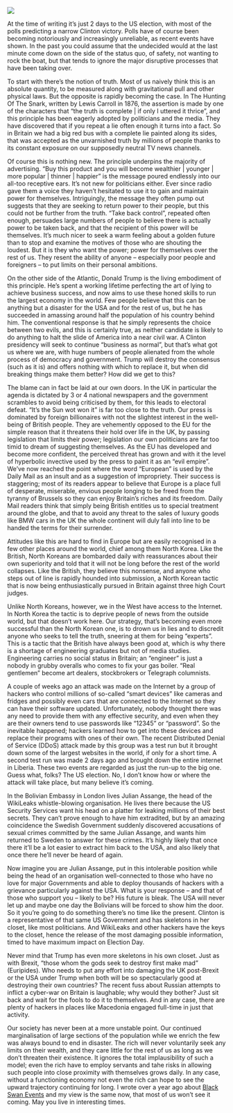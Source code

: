 [![](https://dnc.eclecity.net/wp-content/uploads/2016/11/broken-glass-2-1158910-732x488.jpg)](https://dnc.eclecity.net/wp-content/uploads/2016/11/broken-glass-2-1158910.jpg "Disruption") 

At the time of writing it’s just 2 days to the US election, with most of the polls predicting a narrow Clinton victory. Polls have of course been becoming notoriously and increasingly unreliable, as recent events have shown. In the past you could assume that the undecided would at the last minute come down on the side of the status quo, of safety, not wanting to rock the boat, but that tends to ignore the major disruptive processes that have been taking over.

To start with there’s the notion of truth. Most of us naively think this is an absolute quantity, to be measured along with gravitational pull and other physical laws. But the opposite is rapidly becoming the case. In The Hunting Of The Snark, written by Lewis Carroll in 1876, the assertion is made by one of the characters that “the truth is complete | if only I uttered it thrice”, and this principle has been eagerly adopted by politicians and the media. They have discovered that if you repeat a lie often enough it turns into a fact. So in Britain we had a big red bus with a complete lie painted along its sides, that was accepted as the unvarnished truth by millions of people thanks to its constant exposure on our supposedly neutral TV news channels.

Of course this is nothing new. The principle underpins the majority of advertising. “Buy this product and you will become wealthier | younger | more popular | thinner | happier” is the message poured endlessly into our all-too receptive ears. It’s not new for politicians either. Ever since radio gave them a voice they haven’t hesitated to use it to gain and maintain power for themselves. Intriguingly, the message they often pump out suggests that they are seeking to return power to their people, but this could not be further from the truth. “Take back control”, repeated often enough, persuades large numbers of people to believe there is actually power to be taken back, and that the recipient of this power will be themselves. It’s much nicer to seek a warm feeling about a golden future than to stop and examine the motives of those who are shouting the loudest. But it is they who want the power; power for themselves over the rest of us. They resent the ability of anyone – especially poor people and foreigners – to put limits on their personal ambitions.

On the other side of the Atlantic, Donald Trump is the living embodiment of this principle. He’s spent a working lifetime perfecting the art of lying to achieve business success, and now aims to use these honed skills to run the largest economy in the world. Few people believe that this can be anything but a disaster for the USA and for the rest of us, but he has succeeded in amassing around half the population of his country behind him. The conventional response is that he simply represents the choice between two evils, and this is certainly true, as neither candidate is likely to do anything to halt the slide of America into a near civil war. A Clinton presidency will seek to continue “business as normal”, but that’s what got us where we are, with huge numbers of people alienated from the whole process of democracy and government. Trump will destroy the consensus (such as it is) and offers nothing with which to replace it, but when did breaking things make them better? How did we get to this?

The blame can in fact be laid at our own doors. In the UK in particular the agenda is dictated by 3 or 4 national newspapers and the government scrambles to avoid being criticised by them, for this leads to electoral defeat. “It’s the Sun wot won it” is far too close to the truth. Our press is dominated by foreign billionaires with not the slightest interest in the well-being of British people. They are vehemently opposed to the EU for the simple reason that it threatens their hold over life in the UK, by passing legislation that limits their power; legislation our own politicians are far too timid to dream of suggesting themselves. As the EU has developed and become more confident, the perceived threat has grown and with it the level of hyperbolic invective used by the press to paint it as an “evil empire”. We’ve now reached the point where the word “European” is used by the Daily Mail as an insult and as a suggestion of impropriety. Their success is staggering; most of its readers appear to believe that Europe is a place full of desperate, miserable, envious people longing to be freed from the tyranny of Brussels so they can enjoy Britain’s riches and its freedom. Daily Mail readers think that simply being British entitles us to special treatment around the globe, and that to avoid any threat to the sales of luxury goods like BMW cars in the UK the whole continent will duly fall into line to be handed the terms for their surrender.

Attitudes like this are hard to find in Europe but are easily recognised in a few other places around the world, chief among them North Korea. Like the British, North Koreans are bombarded daily with reassurances about their own superiority and told that it will not be long before the rest of the world collapses. Like the British, they believe this nonsense, and anyone who steps out of line is rapidly hounded into submission, a North Korean tactic that is now being enthusiastically pursued in Britain against three high Court judges.

Unlike North Koreans, however, we in the West have access to the Internet. In North Korea the tactic is to deprive people of news from the outside world, but that doesn’t work here. Our strategy, that’s becoming even more successful than the North Korean one, is to drown us in lies and to discredit anyone who seeks to tell the truth, sneering at them for being “experts”. This is a tactic that the British have always been good at, which is why there is a shortage of engineering graduates but not of media studies. Engineering carries no social status in Britain; an “engineer” is just a nobody in grubby overalls who comes to fix your gas boiler. “Real gentlemen” become art dealers, stockbrokers or Telegraph columnists.

A couple of weeks ago an attack was made on the Internet by a group of hackers who control millions of so-called “smart devices” like cameras and fridges and possibly even cars that are connected to the Internet so they can have their software updated. Unfortunately, nobody thought there was any need to provide them with any effective security, and even when they are their owners tend to use passwords like “12345” or “password”. So the inevitable happened; hackers learned how to get into these devices and replace their programs with ones of their own. The recent Distributed Denial of Service (DDoS) attack made by this group was a test run but it brought down some of the largest websites in the world, if only for a short time. A second test run was made 2 days ago and brought down the entire internet in Liberia. These two events are regarded as just the run-up to the big one. Guess what, folks? The US election. No, I don’t know how or where the attack will take place, but many believe it’s coming.

In the Bolivian Embassy in London lives Julian Assange, the head of the WikiLeaks whistle-blowing organisation. He lives there because the US Security Services want his head on a platter for leaking millions of their best secrets. They can’t prove enough to have him extradited, but by an amazing coincidence the Swedish Government suddenly discovered accusations of sexual crimes committed by the same Julian Assange, and wants him returned to Sweden to answer for these crimes. It’s highly likely that once there it’ll be a lot easier to extract him back to the USA, and also likely that once there he’ll never be heard of again.

Now imagine you are Julian Assange, put in this intolerable position while being the head of an organisation well-connected to those who have no love for major Governments and able to deploy thousands of hackers with a grievance particularly against the USA. What is your response – and that of those who support you – likely to be? His future is bleak. The USA will never let up and maybe one day the Bolivians will be forced to show him the door. So it you’re going to do something there’s no time like the present. Clinton is a representative of that same US Government and has skeletons in her closet, like most politicians. And WikiLeaks and other hackers have the keys to the closet, hence the release of the most damaging possible information, timed to have maximum impact on Election Day.

Never mind that Trump has even more skeletons in his own closet. Just as with Brexit, “those whom the gods seek to destroy first make mad” (<span class="st">Euripides</span>). Who needs to put any effort into damaging the UK post-Brexit or the USA under Trump when both will be so spectacularly good at destroying their own countries? The recent fuss about Russian attempts to inflict a cyber-war on Britain is laughable; why would they bother? Just sit back and wait for the fools to do it to themselves. And in any case, there are plenty of hackers in places like Macedonia engaged full-time in just that activity.

Our society has never been at a more unstable point. Our continued marginalisation of large sections of the population while we enrich the few was always bound to end in disaster. The rich will never voluntarily seek any limits on their wealth, and they care little for the rest of us as long as we don’t threaten their existence. It ignores the total implausibility of such a model; even the rich have to employ servants and tahe risks in allowing such people into close proximity with themselves grows daily. In any case, without a functioning economy not even the rich can hope to see the upward trajectory continuing for long. I wrote over a year ago about [Black Swan Events](http://dnc.eclecity.net/2015/09/23/black-swan/) and my view is the same now, that most of us won’t see it coming. May you live in interesting times.